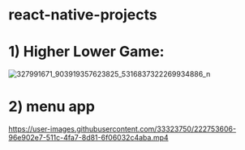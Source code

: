 # react-native-projects

# 1) Higher Lower Game:
![327991671_903919357623825_5316837322269934886_n](https://user-images.githubusercontent.com/33323750/216345914-a90f376a-101d-4438-89f8-b8861ab64581.jpg)


# 2) menu app


https://user-images.githubusercontent.com/33323750/222753606-96e902e7-511c-4fa7-8d81-6f06032c4aba.mp4

